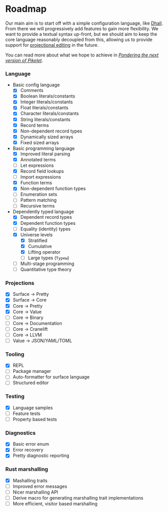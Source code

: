 # Roadmap

Our main aim is to start off with a simple configuration language, like [Dhall][dhall].
From there we will progressively add features to gain more flexibility.
We want to provide a textual syntax up-front,
but we should aim to keep the core language reasonably decoupled from this,
allowing us to provide support for [projectional editing][structure-editor-wikipedia] in the future.

[dhall]: https://dhall-lang.org/
[structure-editor-wikipedia]: https://en.wikipedia.org/wiki/Structure_editor

You can read more about what we hope to achieve in [_Pondering the next version of Pikelet_][next-pikelet].

[next-pikelet]: https://gist.github.com/brendanzab/eba7015e6345abe79a57a704091820bb/.

### Language

- Basic config language
  - [x] Comments
  - [x] Boolean literals/constants
  - [x] Integer literals/constants
  - [x] Float literals/constants
  - [x] Character literals/constants
  - [x] String literals/constants
  - [x] Record terms
  - [x] Non-dependent record types
  - [x] Dynamically sized arrays
  - [x] Fixed sized arrays
- Basic programming language
  - [x] Improved literal parsing
  - [x] Annotated terms
  - [ ] Let expressions
  - [x] Record field lookups
  - [ ] Import expressions
  - [x] Function terms
  - [x] Non-dependent function types
  - [ ] Enumeration sets
  - [ ] Pattern matching
  - [ ] Recursive terms
- Dependently typed language
  - [x] Dependent record types
  - [x] Dependent function types
  - [ ] Equality (identity) types
  - [x] Universe levels
    - [x] Stratified
    - [x] Cumulative
    - [x] Lifting operator
    - [ ] Large types (`Typeω`)
  - [ ] Multi-stage programming
  - [ ] Quantitative type theory

### Projections

- [x] Surface &rarr; Pretty
- [x] Surface &rarr; Core
- [x] Core &rarr; Pretty
- [x] Core &rarr; Value
- [ ] Core &rarr; Binary
- [ ] Core &rarr; Documentation
- [ ] Core &rarr; Cranelift
- [ ] Core &rarr; LLVM
- [ ] Value &rarr; JSON/YAML/TOML

### Tooling

- [x] REPL
- [ ] Package manager
- [ ] Auto-formatter for surface language
- [ ] Structured editor

### Testing

- [x] Language samples
- [ ] Feature tests
- [ ] Property based tests

### Diagnostics

- [x] Basic error enum
- [x] Error recovery
- [x] Pretty diagnostic reporting

### Rust marshalling

- [x] Mashalling traits
- [ ] Improved error messages
- [ ] Nicer marshalling API
- [ ] Derive macro for generating marshalling trait implementations
- [ ] More efficient, visitor based marshalling
